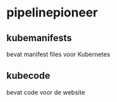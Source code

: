 # pipelinepioneer


## kubemanifests
bevat manifest files voor Kubernetes

## kubecode
bevat code voor de website
